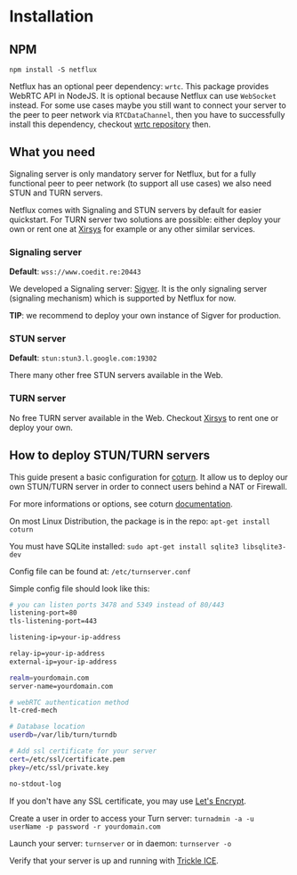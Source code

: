 # Installation

## NPM
```shell
npm install -S netflux
```
Netflux has an optional peer dependency: `wrtc`. This package provides WebRTC API in NodeJS. It is optional because Netflux can use `WebSocket` instead. For some use cases maybe you still want to connect your server to the peer to peer network via `RTCDataChannel`, then you have to successfully install this dependency, checkout [wrtc repository](https://github.com/js-platform/node-webrtc) then.


## What you need
Signaling server is only mandatory server for Netflux, but for a fully functional peer to peer network (to support all use cases) we also need STUN and TURN servers.

Netflux comes with Signaling and STUN servers by default for easier quickstart. For TURN server two solutions are possible: either deploy your own or rent one at [Xirsys](https://xirsys.com/) for example or any other similar services.


### Signaling server
**Default**: `wss://www.coedit.re:20443`

We developed a Signaling server: [Sigver](https://github.com/coast-team/sigver). It is the only signaling server (signaling mechanism) which is supported by Netflux for now.

**TIP**: we recommend to deploy your own instance of Sigver for production.

### STUN server
**Default**: `stun:stun3.l.google.com:19302`

There many other free STUN servers available in the Web.

### TURN server
No free TURN server available in the Web. Checkout [Xirsys](https://xirsys.com/) to rent one or deploy your own.

## How to deploy STUN/TURN servers

This guide present a basic configuration for [coturn](https://github.com/coturn/coturn).
It allow us to deploy our own STUN/TURN server in order to connect users behind a NAT or Firewall.

For more informations or options, see coturn [documentation](https://github.com/coturn/coturn/wiki/README).

On most Linux Distribution, the package is in the repo:
`apt-get install coturn`

You must have SQLite installed:
`sudo apt-get install sqlite3 libsqlite3-dev`

Config file can be found at:
`/etc/turnserver.conf`

Simple config file should look like this:
```bash
# you can listen ports 3478 and 5349 instead of 80/443
listening-port=80
tls-listening-port=443

listening-ip=your-ip-address

relay-ip=your-ip-address
external-ip=your-ip-address

realm=yourdomain.com
server-name=yourdomain.com

# webRTC authentication method
lt-cred-mech

# Database location
userdb=/var/lib/turn/turndb

# Add ssl certificate for your server
cert=/etc/ssl/certificate.pem
pkey=/etc/ssl/private.key

no-stdout-log
```

If you don't have any SSL certificate, you may use [Let's Encrypt](https://letsencrypt.org/).

Create a user in order to access your Turn server:
`turnadmin -a -u userName -p password -r yourdomain.com`

Launch your server:
`turnserver`
or in daemon:
`turnserver -o`

Verify that your server is up and running with [Trickle ICE](https://webrtc.github.io/samples/src/content/peerconnection/trickle-ice/).
